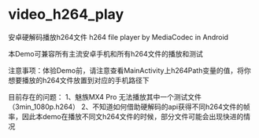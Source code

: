# video_h264_play
安卓硬解码播放h264文件    h264 file player by MediaCodec in Android

本Demo可兼容所有主流安卓手机和所有h264文件的播放和测试

注意事项：体验Demo前，请注意查看MainActivity上h264Path变量的值，将你想要播放的h264文件放置到对应的手机路径下

目前存在的问题：
1、魅族MX4 Pro 无法播放其中一个测试文件（3min_1080p.h264）
2、不知道如何借助硬解码的api获得不同h264文件的帧率，因此本demo在播放不同文h264文件的时候，部分文件可能会出现快进的情况
